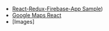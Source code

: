* [React-Redux-Firebase-App Sample](https://github.com/iamshaunjp/React-Redux-Firebase-App))
* [Google Maps React](https://github.com/fullstackreact/google-maps-react)
* [Images]